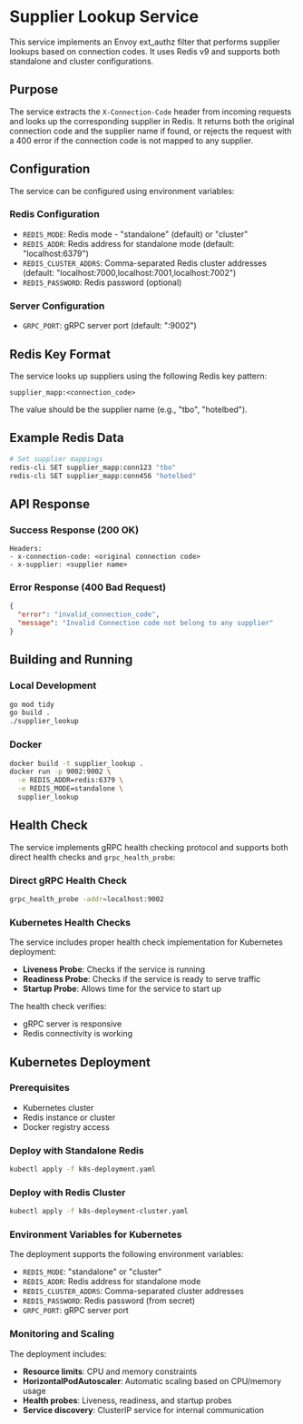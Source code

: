 # Supplier Lookup Service

This service implements an Envoy ext_authz filter that performs supplier lookups based on connection codes. It uses Redis v9 and supports both standalone and cluster configurations.

## Purpose

The service extracts the `X-Connection-Code` header from incoming requests and looks up the corresponding supplier in Redis. It returns both the original connection code and the supplier name if found, or rejects the request with a 400 error if the connection code is not mapped to any supplier.

## Configuration

The service can be configured using environment variables:

### Redis Configuration

- `REDIS_MODE`: Redis mode - "standalone" (default) or "cluster"
- `REDIS_ADDR`: Redis address for standalone mode (default: "localhost:6379")
- `REDIS_CLUSTER_ADDRS`: Comma-separated Redis cluster addresses (default: "localhost:7000,localhost:7001,localhost:7002")
- `REDIS_PASSWORD`: Redis password (optional)

### Server Configuration

- `GRPC_PORT`: gRPC server port (default: ":9002")

## Redis Key Format

The service looks up suppliers using the following Redis key pattern:
```
supplier_mapp:<connection_code>
```

The value should be the supplier name (e.g., "tbo", "hotelbed").

## Example Redis Data

```bash
# Set supplier mappings
redis-cli SET supplier_mapp:conn123 "tbo"
redis-cli SET supplier_mapp:conn456 "hotelbed"
```

## API Response

### Success Response (200 OK)
```
Headers:
- x-connection-code: <original connection code>
- x-supplier: <supplier name>
```

### Error Response (400 Bad Request)
```json
{
  "error": "invalid_connection_code",
  "message": "Invalid Connection code not belong to any supplier"
}
```

## Building and Running

### Local Development
```bash
go mod tidy
go build .
./supplier_lookup
```

### Docker
```bash
docker build -t supplier_lookup .
docker run -p 9002:9002 \
  -e REDIS_ADDR=redis:6379 \
  -e REDIS_MODE=standalone \
  supplier_lookup
```

## Health Check

The service implements gRPC health checking protocol and supports both direct health checks and `grpc_health_probe`:

### Direct gRPC Health Check
```bash
grpc_health_probe -addr=localhost:9002
```

### Kubernetes Health Checks
The service includes proper health check implementation for Kubernetes deployment:

- **Liveness Probe**: Checks if the service is running
- **Readiness Probe**: Checks if the service is ready to serve traffic  
- **Startup Probe**: Allows time for the service to start up

The health check verifies:
- gRPC server is responsive
- Redis connectivity is working

## Kubernetes Deployment

### Prerequisites
- Kubernetes cluster
- Redis instance or cluster
- Docker registry access

### Deploy with Standalone Redis
```bash
kubectl apply -f k8s-deployment.yaml
```

### Deploy with Redis Cluster
```bash
kubectl apply -f k8s-deployment-cluster.yaml
```

### Environment Variables for Kubernetes
The deployment supports the following environment variables:

- `REDIS_MODE`: "standalone" or "cluster"
- `REDIS_ADDR`: Redis address for standalone mode
- `REDIS_CLUSTER_ADDRS`: Comma-separated cluster addresses
- `REDIS_PASSWORD`: Redis password (from secret)
- `GRPC_PORT`: gRPC server port

### Monitoring and Scaling
The deployment includes:
- **Resource limits**: CPU and memory constraints
- **HorizontalPodAutoscaler**: Automatic scaling based on CPU/memory usage
- **Health probes**: Liveness, readiness, and startup probes
- **Service discovery**: ClusterIP service for internal communication 